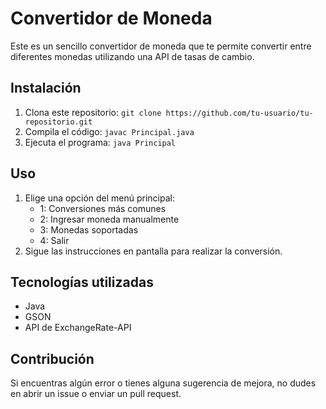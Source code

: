 # Convertidor de Moneda

Este es un sencillo convertidor de moneda que te permite convertir entre diferentes monedas utilizando una API de tasas de cambio.

## Instalación

1. Clona este repositorio: `git clone https://github.com/tu-usuario/tu-repositorio.git`
2. Compila el código: `javac Principal.java`
3. Ejecuta el programa: `java Principal`

## Uso

1. Elige una opción del menú principal:
    * 1: Conversiones más comunes
    * 2: Ingresar moneda manualmente
    * 3: Monedas soportadas
    * 4: Salir
2. Sigue las instrucciones en pantalla para realizar la conversión.

## Tecnologías utilizadas

* Java
* GSON
* API de ExchangeRate-API

## Contribución

Si encuentras algún error o tienes alguna sugerencia de mejora, no dudes en abrir un issue o enviar un pull request.